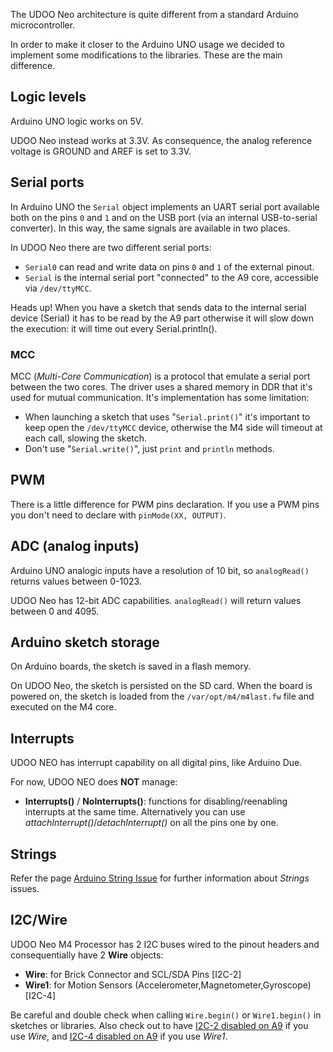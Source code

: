 The UDOO Neo architecture is quite different from a standard Arduino microcontroller.

In order to make it closer to the Arduino UNO usage we decided to implement some modifications to the libraries. These are the main difference.


## Logic levels
Arduino UNO logic works on 5V.

UDOO Neo instead works at 3.3V. As consequence, the analog reference voltage is GROUND and AREF is set to 3.3V.


## Serial ports
In Arduino UNO the `Serial` object implements an UART serial port available both on the pins `0` and `1` and on the USB port (via an internal USB-to-serial converter). In this way, the same signals are available in two places.

In UDOO Neo there are two different serial ports:

* `Serial0` can read and write data on pins `0` and `1` of the external pinout.
* `Serial` is the internal serial port "connected" to the A9 core, accessible via `/dev/ttyMCC`.

<span class="label label-warning">Heads up!</span> When you have a sketch that sends data to the internal serial device (Serial) it has to be read by the A9 part otherwise it will slow down the execution: it will time out every Serial.println().

### MCC

MCC (*Multi-Core Communication*) is a protocol that emulate a serial port between the two cores. The driver uses a shared memory in DDR that it's used for mutual communication. It's implementation has some limitation:

* When launching a sketch that uses "`Serial.print()`" it's important to keep open the `/dev/ttyMCC` device, otherwise the M4 side will timeout at each call, slowing the sketch.
* Don't use "`Serial.write()`", just `print` and `println` methods.


## PWM
There is a little difference for PWM pins declaration. If you use a PWM pins you don't need to declare with `pinMode(XX, OUTPUT)`.


## ADC (analog inputs)
Arduino UNO analogic inputs have a resolution of 10 bit, so `analogRead()` returns values between 0-1023.

UDOO Neo has 12-bit ADC capabilities. `analogRead()` will return values between 0 and 4095.


## Arduino sketch storage
On Arduino boards, the sketch is saved in a flash memory.

On UDOO Neo, the sketch is persisted on the SD card. When the board is powered on, the sketch is loaded from the `/var/opt/m4/m4last.fw` file and executed on the M4 core.

## Interrupts
UDOO NEO has interrupt capability on all digital pins, like Arduino Due.

For now, UDOO NEO does **NOT** manage:
 - **Interrupts()** / **NoInterrupts()**: functions for disabling/reenabling interrupts at the same time. Alternatively you can use *attachInterrupt()*/*detachInterrupt()* on all the pins one by one.

## Strings
Refer the page [Arduino String Issue](!Debugging_&_Troubleshooting/Arduino_String_issue) for further information about *Strings* issues.

## I2C/Wire

UDOO Neo M4 Processor has 2 I2C buses wired to the pinout headers and consequentially have 2 **Wire** objects:
- **Wire**: for Brick Connector and SCL/SDA Pins [I2C-2]
- **Wire1**: for Motion Sensors (Accelerometer,Magnetometer,Gyroscope) [I2C-4]

Be careful and double check when calling `Wire.begin()` or `Wire1.begin()` in
sketches or libraries. Also check out to have [I2C-2 disabled on A9][dte] if you use *Wire*, and [I2C-4 disabled on A9][dte] if you use *Wire1*.

[dte]: ../Cookbook_Linux/Device_Tree_Editor.html
